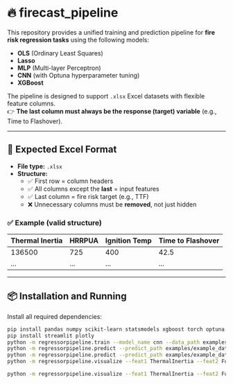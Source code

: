 # 🔥 firecast_pipeline

This repository provides a unified training and prediction pipeline for **fire risk regression tasks** using the following models:

- **OLS** (Ordinary Least Squares)
- **Lasso**
- **MLP** (Multi-layer Perceptron)
- **CNN** (with Optuna hyperparameter tuning)
- **XGBoost**

The pipeline is designed to support `.xlsx` Excel datasets with flexible feature columns.  
👉 **The last column must always be the response (target) variable** (e.g., Time to Flashover).

---

## 📁 Expected Excel Format

- **File type:** `.xlsx`
- **Structure:**
  - ✅ First row = column headers
  - ✅ All columns except the **last** = input features
  - ✅ Last column = fire risk target (e.g., TTF)
  - ❌ Unnecessary columns must be **removed**, not just hidden

### ✅ Example (valid structure)

| Thermal Inertia | HRRPUA | Ignition Temp | Time to Flashover |
|-----------------|--------|----------------|--------------------|
| 136500          | 725    | 400            | 42.5               |
| ...             | ...    | ...            | ...                |

---

## 📦 Installation and Running

Install all required dependencies:

```bash
pip install pandas numpy scikit-learn statsmodels xgboost torch optuna openpyxl
pip install streamlit plotly
python -m regressorpipeline.train --model_name cnn --data_path examples/example_data_train.xlsx
python -m regressorpipeline.predict --predict_path examples/example_data_test.xlsx --model_path examples/best_cnn_model.joblib
python -m regressorpipeline.predict --predict_path examples/example_data_test.xlsx --model_path examples/best_cnn_model.joblib --output_path example/predict_results.csv
python -m regressorpipeline.visualize --feat1 ThermalInertia --feat2 FuelLoadDensity --model_path examples/best_cnn_model.joblib

python -m regressorpipeline.visualize --feat1 ThermalInertia --feat2 FuelLoadDensity --model_path examples/best_cnn_model.joblib --save_path examples/cnn_surface.html
